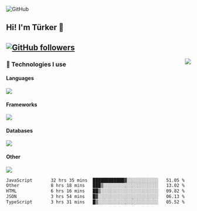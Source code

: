 ![GitHub](https://github.com/turkwr/turkwr/assets/63150613/e5462c44-ccab-48a0-8a33-9f1ea91ff35d)
<!-- ## Hi! I'm Türker 🖐️ -->

##  Hi! I'm Türker 👋
## [![GitHub followers](https://img.shields.io/github/followers/turkwr?color=333&label=Follow&logo=github&logoColor=fff&style=flat-square)](https://github.com/turkwr?tab=followers)
<a href="https://discord.com/users/162740870607536128">
 <img src="https://lanyard.cnrad.dev/api/162740870607536128?hideTimestamp=true&idleMessage=Just%20chillin'%20at%20the%20moment&bg=161a23&animated=true" align="right" />
</a>

### 🧠 Technologies I use
#### Languages
![](https://skillicons.dev/icons?i=js,ts,py,php,go&theme=dark&perline=6)
#### Frameworks
![](https://skillicons.dev/icons?i=next,react,nodejs,tailwind,bootstrap,express&theme=dark&perline=6)
#### Databases
![](https://skillicons.dev/icons?i=mongodb,mysql,sqlite,postgres&theme=dark&perline=6)
#### Other
![](https://skillicons.dev/icons?i=github,git,figma,photoshop,cloudflare,vercel,replit,vscode,visualstudio,discord&theme=dark&perline=6)


<!--START_SECTION:waka-->

```txt
JavaScript       32 hrs 35 mins  ████████████▓░░░░░░░░░░░░   51.05 %
Other            8 hrs 18 mins   ███▒░░░░░░░░░░░░░░░░░░░░░   13.02 %
HTML             6 hrs 16 mins   ██▒░░░░░░░░░░░░░░░░░░░░░░   09.82 %
JSON             3 hrs 54 mins   █▓░░░░░░░░░░░░░░░░░░░░░░░   06.13 %
TypeScript       3 hrs 31 mins   █▒░░░░░░░░░░░░░░░░░░░░░░░   05.52 %
```

<!--END_SECTION:waka-->
